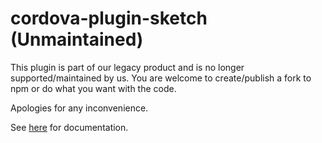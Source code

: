 # cordova-plugin-sketch (Unmaintained)

This plugin is part of our legacy product and is no longer supported/maintained by us. You are welcome to create/publish a fork to npm or do what you want with the code.

Apologies for any inconvenience.

See [here](./README_OLD.md) for documentation.

